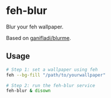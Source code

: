 # feh-blur

Blur your feh wallpaper.

Based on [ganifladi/blurme](https://github.com/ganifladi/blurme).

## Usage

```sh
# Step 1: set a wallpaper using feh
feh --bg-fill "/path/to/yourwallpaper"

# Step 2: run the feh-blur service
feh-blur & disown
```
